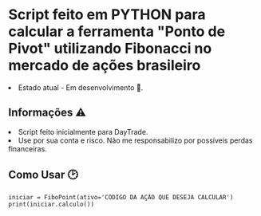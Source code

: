 <h1>Script feito em PYTHON para calcular a ferramenta "Ponto de Pivot" utilizando Fibonacci no mercado de ações brasileiro</h1>

<li>Estado atual - Em desenvolvimento 📴.
  
  
  <h2>Informações ⚠️</h2>
  
  <li>Script feito inicialmente para DayTrade.
  <li>Use por sua conta e risco. Não me responsabilizo por possíveis perdas financeiras.
    
  <h2>Como Usar 🕑</h2>
<pre><code>iniciar = FiboPoint(ativo='CÓDIGO DA AÇÃO QUE DESEJA CALCULAR')
print(iniciar.calculo())</code></pre>
